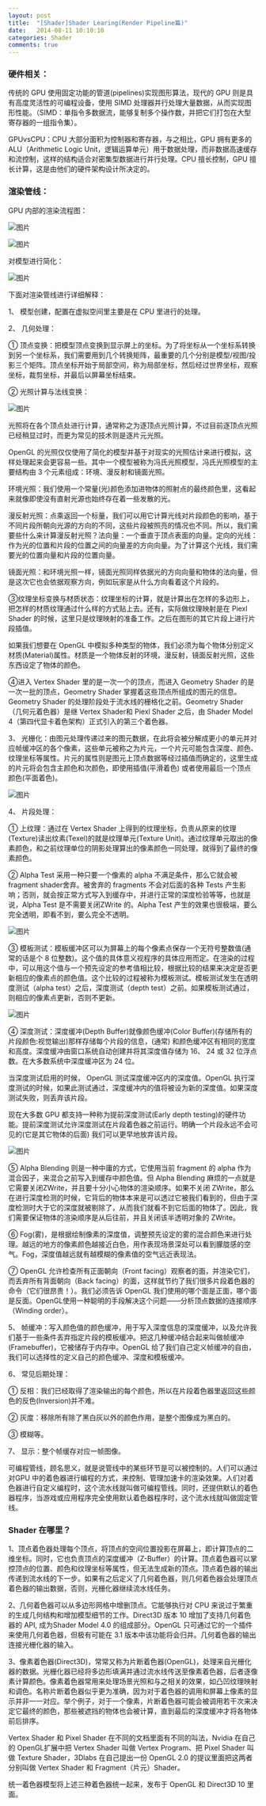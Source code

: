 ```yaml
---
layout: post
title:  "[Shader]Shader Learing(Render Pipeline篇)"
date:   2014-08-11 10:10:10
categories: Shader
comments: true
---
```


### 硬件相关：
传统的 GPU 使用固定功能的管道(pipelines)实现图形算法，现代的 GPU 则是具有高度灵活性的可编程设备，使用 SIMD 处理器并行处理大量数据，从而实现图形性能。（SIMD：单指令多数据流，能够复制多个操作数，并把它们打包在大型寄存器的一组指令集）。

GPUvsCPU：CPU 大部分面积为控制器和寄存器，与之相比，GPU 拥有更多的 ALU（Arithmetic Logic Unit，逻辑运算单元）用于数据处理，而非数据高速缓存和流控制，这样的结构适合对密集型数据进行并行处理。CPU 擅长控制，GPU 擅长计算，这是由他们的硬件架构设计所决定的。

### 渲染管线：
GPU 内部的渲染流程图：

![图片](http://owk5gjdrg.bkt.clouddn.com/0038Shader%20Learing%28Render%20Pipeline%E7%AF%87%29.png)

![图片](http://owk5gjdrg.bkt.clouddn.com/0039Shader%20Learing%28Render%20Pipeline%E7%AF%87%29.png)

对模型进行简化：

![图片](http://owk5gjdrg.bkt.clouddn.com/0040Shader%20Learing%28Render%20Pipeline%E7%AF%87%29.png)

下面对渲染管线进行详细解释：

1、 模型创建，配置在虚拟空间里主要是在 CPU 里进行的处理。

2、 几何处理：

① 顶点变换：把模型顶点变换到显示屏上的坐标。为了将坐标从一个坐标系转换到另一个坐标系，我们需要用到几个转换矩阵，最重要的几个分别是模型/视图/投影三个矩阵。顶点坐标开始于局部空间，称为局部坐标，然后经过世界坐标，观察坐标，裁剪坐标，并最后以屏幕坐标结束。

② 光照计算与法线变换：

![图片](http://owk5gjdrg.bkt.clouddn.com/0041Shader%20Learing%28Render%20Pipeline%E7%AF%87%29.png)

光照将在各个顶点处进行计算，通常称之为逐顶点光照计算，不过目前逐顶点光照已经稍显过时，而更为常见的技术则是逐片元光照。

OpenGL 的光照仅仅使用了简化的模型并基于对现实的光照估计来进行模拟，这样处理起来会更容易一些。其中一个模型被称为冯氏光照模型，冯氏光照模型的主要结构由 3 个元素组成：环境、漫反射和镜面光照。

环境光照：我们使用一个常量(光)颜色添加进物体的照射点的最终颜色里，这看起来就像即使没有直射光源也始终存在着一些发散的光。

漫反射光照：点乘返回一个标量，我们可以用它计算光线对片段颜色的影响，基于不同片段所朝向光源的方向的不同，这些片段被照亮的情况也不同。所以，我们需要些什么来计算漫反射光照？法向量：一个垂直于顶点表面的向量。定向的光线：作为光的位置和片段的位置之间的向量差的方向向量。为了计算这个光线，我们需要光的位置向量和片段的位置向量。

镜面光照：和环境光照一样，镜面光照同样依据光的方向向量和物体的法向量，但是这次它也会依据观察方向，例如玩家是从什么方向看着这个片段的。

③纹理坐标变换与材质状态：纹理坐标的计算，就是计算出在怎样的多边形上，把怎样的材质纹理通过什么样的方式贴上去。还有，实际做纹理映射是在 Piexl Shader 的时候，这里只是纹理映射的准备工作。之后在图形的其它片段上进行片段插值。

如果我们想要在 OpenGL 中模拟多种类型的物体，我们必须为每个物体分别定义材质(Material)属性。材质是一个物体反射的环境，漫反射，镜面反射光照，这些东西设定了物体的颜色。

④进入 Vertex Shader 里的是一次一个的顶点，而进入 Geometry Shader 的是一次一批的顶点，Geometry Shader 掌握着这些顶点所组成的图元的信息。Geometry Shader 的处理阶段处于流水线的栅格化之前。Geometry Shader （几何元着色器）是继 Vertex Shader和 Piexl Shader 之后，由 Shader Model 4（第四代显卡着色架构）正式引入的第三个着色器。

3、 光栅化：由图元处理传递过来的图元数据，在此将会被分解成更小的单元并对应帧缓冲区的各个像素，这些单元被称之为片元，一个片元可能包含深度、颜色、纹理坐标等属性。片元的属性则是图元上顶点数据等经过插值而确定的，这里生成的片元将会包含主颜色和次颜色，即使用插值(平滑着色) 或者使用最后一个顶点颜色(平面着色)。

![图片](http://owk5gjdrg.bkt.clouddn.com/0042Shader%20Learing%28Render%20Pipeline%E7%AF%87%29.png)

4、 片段处理：

① 上纹理：通过在 Vertex Shader 上得到的纹理坐标，负责从原来的纹理(Texture)读出纹素(Texel)的就是纹理单元(Texture Unit)。通过纹理单元取出的像素颜色，和之前纹理单位的阴影处理算出的像素颜色一同处理，就得到了最终的像素颜色。

② Alpha Test 采用一种只要一个像素的 alpha 不满足条件，那么它就会被 fragment shader舍弃。被舍弃的 fragments 不会对后面的各种 Tests 产生影响；否则，就会按正常方式写入到缓存中，并进行正常的深度检验等等，也就是说，Alpha Test 是不需要关闭ZWrite 的。Alpha Test 产生的效果也很极端，要么完全透明，即看不到，要么完全不透明。

![图片](http://owk5gjdrg.bkt.clouddn.com/0043Shader%20Learing%28Render%20Pipeline%E7%AF%87%29.png)

③ 模板测试：模板缓冲区可以为屏幕上的每个像素点保存一个无符号整数值(通常的话是个 8 位整数)。这个值的具体意义视程序的具体应用而定。在渲染的过程中，可以用这个值与一个预先设定的参考值相比较，根据比较的结果来决定是否更新相应的像素点的颜色值。这个比较的过程被称为模板测试。模板测试发生在透明度测试（alpha test）之后，深度测试（depth test）之前。如果模板测试通过，则相应的像素点更新，否则不更新。

![图片](http://owk5gjdrg.bkt.clouddn.com/0044Shader%20Learing%28Render%20Pipeline%E7%AF%87%29.png)

④ 深度测试：深度缓冲(Depth Buffer)就像颜色缓冲(Color Buffer)(存储所有的片段颜色:视觉输出)那样存储每个片段的信息，(通常) 和颜色缓冲区有相同的宽度和高度。深度缓冲由窗口系统自动创建并将其深度值存储为 16、 24 或 32 位浮点数。在大多数系统中深度缓冲区为 24 位。

当深度测试启用的时候， OpenGL 测试深度缓冲区内的深度值。OpenGL 执行深度测试的时候，如果此测试通过，深度缓冲内的值将被设为新的深度值。如果深度测试失败，则丢弃该片段。

现在大多数 GPU 都支持一种称为提前深度测试(Early depth testing)的硬件功能。提前深度测试允许深度测试在片段着色器之前运行。明确一个片段永远不会可见的(它是其它物体的后面) 我们可以更早地放弃该片段。

![图片](http://owk5gjdrg.bkt.clouddn.com/0045Shader%20Learing%28Render%20Pipeline%E7%AF%87%29.png)

⑤ Alpha Blending 则是一种中庸的方式，它使用当前 fragment 的 alpha 作为混合因子，来混合之前写入到缓存中颜色值。但 Alpha Blending 麻烦的一点就是它需要关闭ZWrite，并且要十分小心物体的渲染顺序。如果不关闭 ZWrite，那么在进行深度检测的时候，它背后的物体本来是可以透过它被我们看到的，但由于深度检测时大于它的深度就被剔除了，从而我们就看不到它后面的物体了。因此，我们需要保证物体的渲染顺序是从后往前，并且关闭该半透明对象的 ZWrite。

⑥ Fog(雾)，是根据绘制像素的深度值，调整预先设定的雾的混合颜色来进行处理。越远的地方的像素颜色越接近白色，用作表现场景深处可以看到朦胧感的空气。Fog，深度值越远就有越模糊的像素值的空气远近表现法。

⑦ OpenGL 允许检查所有正面朝向（Front facing）观察者的面，并渲染它们，而丢弃所有背面朝向（Back facing）的面，这样就节约了我们很多片段着色器的命令（它们很昂贵！）。我们必须告诉 OpenGL 我们使用的哪个面是正面，哪个面是反面。OpenGL使用一种聪明的手段解决这个问题——分析顶点数据的连接顺序（Winding order）。

5、 帧缓冲：写入颜色值的颜色缓冲，用于写入深度信息的深度缓冲，以及允许我们基于一些条件丢弃指定片段的模板缓冲。把这几种缓冲结合起来叫做帧缓冲(Framebuffer)，它被储存于内存中。OpenGL 给了我们自己定义帧缓冲的自由，我们可以选择性的定义自己的颜色缓冲、深度和模板缓冲。

6、 常见后期处理：

① 反相：我们已经取得了渲染输出的每个颜色，所以在片段着色器里返回这些颜色的反色(Inversion)并不难。

② 灰度：移除所有除了黑白灰以外的颜色作用，是整个图像成为黑白的。

③ 模糊等。

7、 显示：整个帧缓存对应一帧图像。

可编程管线，顾名思义，就是说管线中的某些环节是可以被控制的。人们可以通过对GPU 中的着色器进行编程的方式，来控制、管理加速卡的渲染效果。人们对着色器进行自定义编程时，这个流水线就叫做可编程管线。同时，还提供默认的着色器程序，当游戏或应用程序完全使用默认着色器程序时，这个流水线就叫做固定管线。

### Shader 在哪里？
1、顶点着色器处理每个顶点，将顶点的空间位置投影在屏幕上，即计算顶点的二维坐标。同时，它也负责顶点的深度缓冲（Z-Buffer）的计算。顶点着色器可以掌控顶点的位置、颜色和纹理坐标等属性，但无法生成新的顶点。顶点着色器的输出传递到流水线的下一步。如果有之后定义了几何着色器，则几何着色器会处理顶点着色器的输出数据，否则，光栅化器继续流水线任务。

2、几何着色器可以从多边形网格中增删顶点。它能够执行对 CPU 来说过于繁重的生成几何结构和增加模型细节的工作。Direct3D 版本 10 增加了支持几何着色器的 API, 成为Shader Model 4.0 的组成部分。OpenGL 只可通过它的一个插件来使用几何着色器，但极有可能在 3.1 版本中该功能将会归并。几何着色器的输出连接光栅化器的输入。

3、像素着色器(Direct3D)，常常又称为片断着色器(OpenGL)，处理来自光栅化器的数据。光栅化器已经将多边形填满并通过流水线传送至像素着色器，后者逐像素计算颜色。像素着色器常用来处理场景光照和与之相关的效果，如凸凹纹理映射和调色。名称片断着色器似乎更为准确，因为对于着色器的调用和屏幕上像素的显示并非一一对应。举个例子，对于一个像素，片断着色器可能会被调用若干次来决定它最终的颜色，那些被遮挡的物体也会被计算，直到最后的深度缓冲才将各物体前后排序。

Vertex Shader 和 Pixel Shader 在不同的文档里面有不同的叫法，Nvidia 在自己的 OpenGL扩展中把 Vertex Shader 叫做 Vertex Program、把 Pixel Shader 叫做 Texture Shader，3Dlabs 在自己提出一份 OpenGL 2.0 的提议里面把这两者分别叫做 Vertex Shader 和 Fragment（片元）Shader。

统一着色器模型将上述三种着色器统一起来，发布于 OpenGL 和 Direct3D 10 里面。